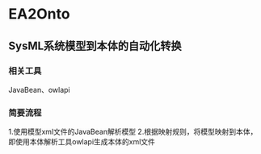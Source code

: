 # EA2Onto
## SysML系统模型到本体的自动化转换
### 相关工具 
JavaBean、owlapi
### 简要流程
1.使用模型xml文件的JavaBean解析模型
2.根据映射规则，将模型映射到本体，即使用本体解析工具owlapi生成本体的xml文件
